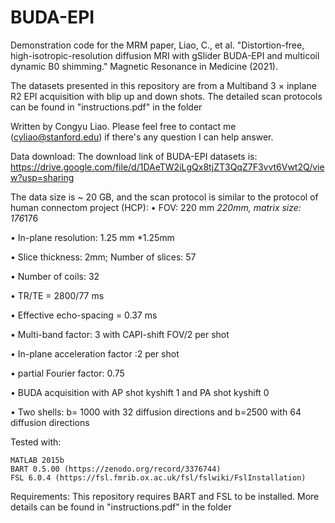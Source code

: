 # BUDA-EPI

Demonstration code for the MRM paper, Liao, C., et al. "Distortion-free, high-isotropic-resolution diffusion MRI with gSlider BUDA-EPI and multicoil dynamic B0 shimming." Magnetic Resonance in Medicine (2021).

The datasets presented in this repository are from a Multiband 3 × inplane R2 EPI acquisition with blip up and down shots. The detailed scan protocols can be found in "instructions.pdf" in the folder

Written by Congyu Liao. Please feel free to contact me (cyliao@stanford.edu) if there's any question I can help answer.

Data download:
The download link of BUDA-EPI datasets is: https://drive.google.com/file/d/1DAeTW2iLgQx8tjZT3QqZ7F3vvt6Vwt2Q/view?usp=sharing

The data size is ~ 20 GB, and the scan protocol is similar to the protocol of human connectom project (HCP):
•	FOV: 220 mm *220mm, matrix size: 176*176

•	In-plane resolution: 1.25 mm *1.25mm

•	Slice thickness: 2mm; Number of slices: 57

•	Number of coils: 32

•	TR/TE = 2800/77 ms

•	Effective echo-spacing = 0.37 ms

•	Multi-band factor: 3 with CAPI-shift FOV/2 per shot

•	In-plane acceleration factor :2 per shot

•	partial Fourier factor: 0.75

•	BUDA acquisition with AP shot kyshift 1 and PA shot kyshift 0

•	Two shells: b= 1000 with 32 diffusion directions and b=2500 with 64 diffusion directions

Tested with:

    MATLAB 2015b
    BART 0.5.00 (https://zenodo.org/record/3376744)
    FSL 6.0.4 (https://fsl.fmrib.ox.ac.uk/fsl/fslwiki/FslInstallation)

Requirements:
    This repository requires BART and FSL to be installed. More details can be found in "instructions.pdf" in the folder
    
    



